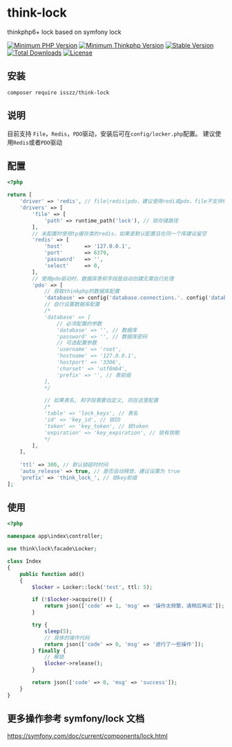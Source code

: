 
# think-lock
thinkphp6+ lock based on symfony lock

<p>
    <a href="https://packagist.org/packages/isszz/think-lock"><img src="https://img.shields.io/badge/php->=8.0-8892BF.svg" alt="Minimum PHP Version"></a>
    <a href="https://packagist.org/packages/isszz/think-lock"><img src="https://img.shields.io/badge/thinkphp->=6.x-8892BF.svg" alt="Minimum Thinkphp Version"></a>
    <a href="https://packagist.org/packages/isszz/think-lock"><img src="https://poser.pugx.org/isszz/think-lock/v/stable" alt="Stable Version"></a>
    <a href="https://packagist.org/packages/isszz/think-lock"><img src="https://poser.pugx.org/isszz/think-lock/downloads" alt="Total Downloads"></a>
    <a href="https://packagist.org/packages/isszz/think-lock"><img src="https://poser.pugx.org/isszz/think-lock/license" alt="License"></a>
</p>

## 安装

```shell
composer require isszz/think-lock
```

## 说明
目前支持 `File`，`Redis`，`PDO`驱动，安装后可在`config/locker.php`配置。
建议使用`Redis`或者`PDO`驱动

## 配置
```php
<?php

return [
    'driver' => 'redis', // file|redis|pdo，建议使用redi或pdo，file不支持ttl
    'drivers' => [
        'file' => [
            'path' => runtime_path('lock'), // 锁存储路径
        ],
        // 未配置时使用tp缓存类的redis，如果是默认配置且在同一个库建议留空
        'redis' => [
            'host'       => '127.0.0.1',
            'port'       => 6379,
            'password'   => '',
            'select'     => 0,
        ],
        // 使用pdo驱动时，数据库表和字段是自动创建无需自行处理
        'pdo' => [
            // 获取thinkphp的数据库配置
            'database' => config('database.connections.'. config('database.default', 'mysql')),
            // 自行设置数据库配置
            /*
            'database' => [
                // 必须配置的参数
                'database' => '', // 数据库
                'password' => '', // 数据库密码
                // 可选配置参数
                'username' => 'root',
                'hostname' => '127.0.0.1',
                'hostport' => '3306',
                'charset' => 'utf8mb4',
                'prefix' => '', // 表前缀
            ],
            */

            // 如果表名, 和字段需要自定义, 则在这里配置
            /*
            'table' => 'lock_keys', // 表名
            'id' => 'key_id', // 锁ID
            'token' => 'key_token', // 锁token
            'expiration' => 'key_expiration', // 锁有效期
            */
        ],
    ],
    
    'ttl' => 300, // 默认锁超时时间
    'auto_release' => true, // 是否自动释放，建议设置为 true
    'prefix' => 'think_lock_', // 锁key前缀
];

```

## 使用

```php
<?php

namespace app\index\controller;

use think\lock\facade\Locker;

class Index
{
    public function add()
    {
        $locker = Locker::lock('test', ttl: 5);

        if (!$locker->acquire()) {
            return json(['code' => 1, 'msg' => '操作太频繁，请稍后再试']);
        }

        try {
            sleep(5);
            // 具体的操作代码
            return json(['code' => 0, 'msg' => '进行了一些操作']);
        } finally {
            // 解锁
            $locker->release();
        }

        return json(['code' => 0, 'msg' => 'success']);
    }
}

```

## 更多操作参考 symfony/lock 文档

https://symfony.com/doc/current/components/lock.html
